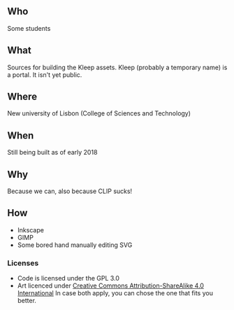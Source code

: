 ## Who
Some students
## What
Sources for building the Kleep assets. Kleep (probably a temporary name) is a portal. It isn't yet public.
## Where
New university of Lisbon (College of Sciences and Technology)
## When
Still being built as of early 2018
## Why
Because we can, also because CLIP sucks!

## How
- Inkscape
- GIMP
- Some bored hand manually editing SVG

### Licenses
- Code is licensed under the GPL 3.0
- Art licenced under [Creative Commons Attribution-ShareAlike 4.0 International](https://creativecommons.org/licenses/by-sa/4.0/)
In case both apply, you can chose the one that fits you better.
